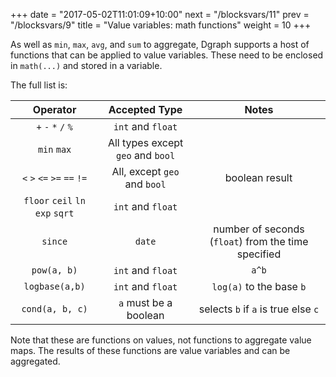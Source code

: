 +++
date = "2017-05-02T11:01:09+10:00"
next = "/blocksvars/11"
prev = "/blocksvars/9"
title = "Value variables: math functions"
weight = 10
+++


As well as `min`, `max`, `avg`, and `sum` to aggregate, Dgraph supports a host of
functions that can be applied to value variables.  These need to be
enclosed in `math(...)` and stored in a variable.

The full list is:

| Operator                         | Accepted Type                       | Notes                                               |
| :------------------------------: | :---------------------------------: | :-------------------------------------------------: |
| `+` `-` `*` `/` `%`              | `int` and `float`                   |                                                     |
| `min` `max`                      | All types except `geo` and `bool`   |                                                     |
| `<` `>` `<=` `>=` `==` `!=`      | All, except `geo` and `bool`        | boolean result                                      |
| `floor` `ceil` `ln` `exp` `sqrt` | `int` and `float`                   |                                                     |
| `since`                          | `date`                              | number of seconds (`float`) from the time specified |
| `pow(a, b)`                      | `int` and `float`                   |  `a^b`                                              |
| `logbase(a,b)`                   | `int` and `float`                   |  `log(a)` to the base `b`                           |
| `cond(a, b, c)`                  | `a` must be a boolean               | selects `b` if `a` is true else `c`                 |

Note that these are functions on values, not functions to aggregate value maps.  The results of these functions are value variables and can be aggregated.
